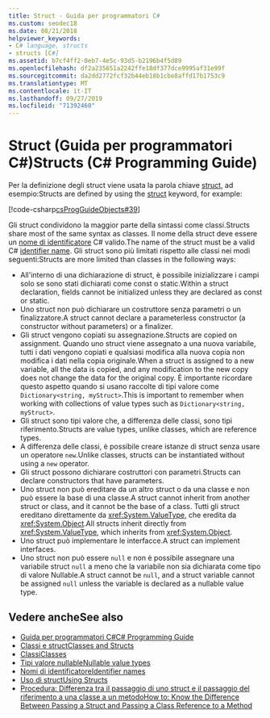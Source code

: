 ```yaml
---
title: Struct - Guida per programmatori C#
ms.custom: seodec18
ms.date: 08/21/2018
helpviewer_keywords:
- C# language, structs
- structs [C#]
ms.assetid: b7cf4ff2-0eb7-4e5c-93d5-b2196b4f5d89
ms.openlocfilehash: df2a235651a2242ffe18df377dce9995af31e99f
ms.sourcegitcommit: da2dd2772fcf32b44eb18b1cbe8affd17b1753c9
ms.translationtype: MT
ms.contentlocale: it-IT
ms.lasthandoff: 09/27/2019
ms.locfileid: "71392460"
---
```

# <a name="structs-c-programming-guide"></a><span data-ttu-id="99db7-102">Struct (Guida per programmatori C#)</span><span class="sxs-lookup"><span data-stu-id="99db7-102">Structs (C# Programming Guide)</span></span>

<span data-ttu-id="99db7-103">Per la definizione degli struct viene usata la parola chiave [struct](../../language-reference/keywords/struct.md), ad esempio:</span><span class="sxs-lookup"><span data-stu-id="99db7-103">Structs are defined by using the [struct](../../language-reference/keywords/struct.md) keyword, for example:</span></span>  
  
 [!code-csharp[csProgGuideObjects#39](~/samples/snippets/csharp/VS_Snippets_VBCSharp/csProgGuideObjects/CS/Objects.cs#39)]  
  
<span data-ttu-id="99db7-104">Gli struct condividono la maggior parte della sintassi come classi.</span><span class="sxs-lookup"><span data-stu-id="99db7-104">Structs share most of the same syntax as classes.</span></span> <span data-ttu-id="99db7-105">Il nome della struct deve essere un [nome di identificatore](../inside-a-program/identifier-names.md) C# valido.</span><span class="sxs-lookup"><span data-stu-id="99db7-105">The name of the struct must be a valid C# [identifier name](../inside-a-program/identifier-names.md).</span></span> <span data-ttu-id="99db7-106">Gli struct sono più limitati rispetto alle classi nei modi seguenti:</span><span class="sxs-lookup"><span data-stu-id="99db7-106">Structs are more limited than classes in the following ways:</span></span>  
  
- <span data-ttu-id="99db7-107">All'interno di una dichiarazione di struct, è possibile inizializzare i campi solo se sono stati dichiarati come const o static.</span><span class="sxs-lookup"><span data-stu-id="99db7-107">Within a struct declaration, fields cannot be initialized unless they are declared as const or static.</span></span>  
- <span data-ttu-id="99db7-108">Uno struct non può dichiarare un costruttore senza parametri o un finalizzatore.</span><span class="sxs-lookup"><span data-stu-id="99db7-108">A struct cannot declare a parameterless constructor (a constructor without parameters) or a finalizer.</span></span>  
- <span data-ttu-id="99db7-109">Gli struct vengono copiati su assegnazione.</span><span class="sxs-lookup"><span data-stu-id="99db7-109">Structs are copied on assignment.</span></span> <span data-ttu-id="99db7-110">Quando uno struct viene assegnato a una nuova variabile, tutti i dati vengono copiati e qualsiasi modifica alla nuova copia non modifica i dati nella copia originale.</span><span class="sxs-lookup"><span data-stu-id="99db7-110">When a struct is assigned to a new variable, all the data is copied, and any modification to the new copy does not change the data for the original copy.</span></span> <span data-ttu-id="99db7-111">È importante ricordare questo aspetto quando si usano raccolte di tipi valore come `Dictionary<string, myStruct>`.</span><span class="sxs-lookup"><span data-stu-id="99db7-111">This is important to remember when working with collections of value types such as `Dictionary<string, myStruct>`.</span></span>  
- <span data-ttu-id="99db7-112">Gli struct sono tipi valore che, a differenza delle classi, sono tipi riferimento.</span><span class="sxs-lookup"><span data-stu-id="99db7-112">Structs are value types, unlike classes, which are reference types.</span></span>  
- <span data-ttu-id="99db7-113">A differenza delle classi, è possibile creare istanze di struct senza usare un operatore `new`.</span><span class="sxs-lookup"><span data-stu-id="99db7-113">Unlike classes, structs can be instantiated without using a `new` operator.</span></span>  
- <span data-ttu-id="99db7-114">Gli struct possono dichiarare costruttori con parametri.</span><span class="sxs-lookup"><span data-stu-id="99db7-114">Structs can declare constructors that have parameters.</span></span>
- <span data-ttu-id="99db7-115">Uno struct non può ereditare da un altro struct o da una classe e non può essere la base di una classe.</span><span class="sxs-lookup"><span data-stu-id="99db7-115">A struct cannot inherit from another struct or class, and it cannot be the base of a class.</span></span> <span data-ttu-id="99db7-116">Tutti gli struct ereditano direttamente da <xref:System.ValueType>, che eredita da <xref:System.Object>.</span><span class="sxs-lookup"><span data-stu-id="99db7-116">All structs inherit directly from <xref:System.ValueType>, which inherits from <xref:System.Object>.</span></span>  
- <span data-ttu-id="99db7-117">Uno struct può implementare le interfacce.</span><span class="sxs-lookup"><span data-stu-id="99db7-117">A struct can implement interfaces.</span></span>
- <span data-ttu-id="99db7-118">Uno struct non può essere `null` e non è possibile assegnare una variabile struct `null` a meno che la variabile non sia dichiarata come tipo di valore Nullable.</span><span class="sxs-lookup"><span data-stu-id="99db7-118">A struct cannot be `null`, and a struct variable cannot be assigned `null` unless the variable is declared as a nullable value type.</span></span>
  
## <a name="see-also"></a><span data-ttu-id="99db7-119">Vedere anche</span><span class="sxs-lookup"><span data-stu-id="99db7-119">See also</span></span>

- [<span data-ttu-id="99db7-120">Guida per programmatori C#</span><span class="sxs-lookup"><span data-stu-id="99db7-120">C# Programming Guide</span></span>](../index.md)
- [<span data-ttu-id="99db7-121">Classi e struct</span><span class="sxs-lookup"><span data-stu-id="99db7-121">Classes and Structs</span></span>](index.md)
- [<span data-ttu-id="99db7-122">Classi</span><span class="sxs-lookup"><span data-stu-id="99db7-122">Classes</span></span>](classes.md)
- [<span data-ttu-id="99db7-123">Tipi valore nullable</span><span class="sxs-lookup"><span data-stu-id="99db7-123">Nullable value types</span></span>](../nullable-types/index.md)
- [<span data-ttu-id="99db7-124">Nomi di identificatore</span><span class="sxs-lookup"><span data-stu-id="99db7-124">Identifier names</span></span>](../inside-a-program/identifier-names.md)
- [<span data-ttu-id="99db7-125">Uso di struct</span><span class="sxs-lookup"><span data-stu-id="99db7-125">Using Structs</span></span>](using-structs.md)
- [<span data-ttu-id="99db7-126">Procedura: Differenza tra il passaggio di uno struct e il passaggio del riferimento a una classe a un metodo</span><span class="sxs-lookup"><span data-stu-id="99db7-126">How to: Know the Difference Between Passing a Struct and Passing a Class Reference to a Method</span></span>](how-to-know-the-difference-passing-a-struct-and-passing-a-class-to-a-method.md)
